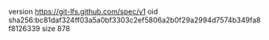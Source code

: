 version https://git-lfs.github.com/spec/v1
oid sha256:bc81daf324ff03a5a0bf3303c2ef5806a2b0f29a2994d7574b349fa8f8126339
size 878
